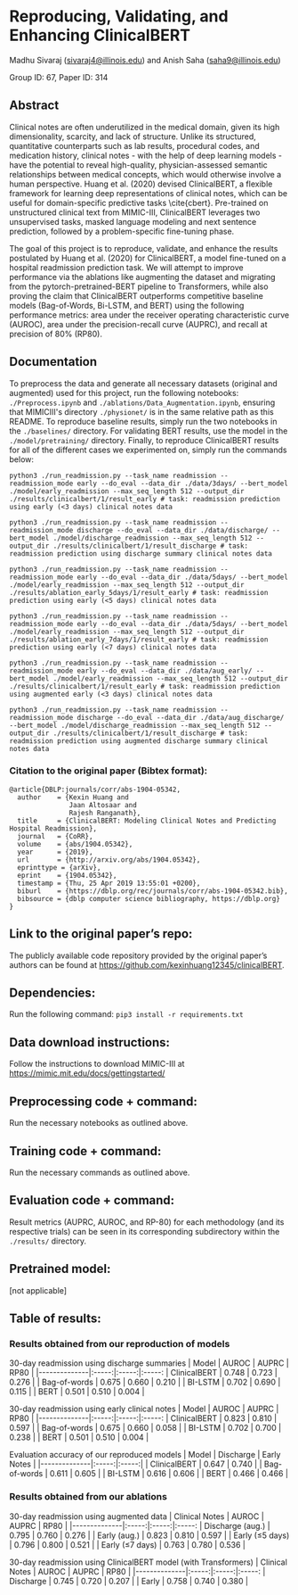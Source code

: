 # Reproducing, Validating, and Enhancing ClinicalBERT 
Madhu Sivaraj (sivaraj4@illinois.edu) and Anish Saha (saha9@illinois.edu)

Group ID: 67, Paper ID: 314

## Abstract
Clinical notes are often underutilized in the medical domain, given its high dimensionality, scarcity, and lack of structure. Unlike its structured, quantitative counterparts such as lab results, procedural codes, and medication history, clinical notes - with the help of deep learning models - have the potential to reveal high-quality, physician-assessed semantic relationships between medical concepts, which would otherwise involve a human perspective. Huang et al. (2020) devised ClinicalBERT, a flexible framework for learning deep representations of clinical notes, which can be useful for domain-specific predictive tasks \cite{cbert}. Pre-trained on unstructured clinical text from MIMIC-III, ClinicalBERT leverages two unsupervised tasks, masked language modeling and next sentence prediction, followed by a problem-specific fine-tuning phase.

The goal of this project is to reproduce, validate, and enhance the results postulated by Huang et al. (2020) for ClinicalBERT, a model fine-tuned on a hospital readmission prediction task. We will attempt to improve performance via the ablations like augmenting the dataset and migrating from the pytorch-pretrained-BERT pipeline to Transformers, while also proving the claim that ClinicalBERT outperforms competitive baseline models (Bag-of-Words, Bi-LSTM, and BERT) using the following performance metrics: area under the receiver operating characteristic curve (AUROC), area under the precision-recall curve (AUPRC), and recall at precision of 80\% (RP80).

## Documentation
To preprocess the data and generate all necessary datasets (original and augmented) used for this project, run the following notebooks: ```./Preprocess.ipynb``` and ```./ablations/Data_Augmentation.ipynb```, ensuring that MIMICIII's directory ```./physionet/``` is in the same relative path as this README. To reproduce baseline results, simply run the two notebooks in the ```./baselines/``` directory. For validating BERT results, use the model in the ```./model/pretraining/``` directory. Finally, to reproduce ClinicalBERT results for all of the different cases we experimented on, simply run the commands below:

```
python3 ./run_readmission.py --task_name readmission --readmission_mode early --do_eval --data_dir ./data/3days/ --bert_model ./model/early_readmission --max_seq_length 512 --output_dir ./results/clinicalbert/1/result_early # task: readmission prediction using early (<3 days) clinical notes data

python3 ./run_readmission.py --task_name readmission --readmission_mode discharge --do_eval --data_dir ./data/discharge/ --bert_model ./model/discharge_readmission --max_seq_length 512 --output_dir ./results/clinicalbert/1/result_discharge # task: readmission prediction using discharge summary clinical notes data

python3 ./run_readmission.py --task_name readmission --readmission_mode early --do_eval --data_dir ./data/5days/ --bert_model ./model/early_readmission --max_seq_length 512 --output_dir ./results/ablation_early_5days/1/result_early # task: readmission prediction using early (<5 days) clinical notes data

python3 ./run_readmission.py --task_name readmission --readmission_mode early --do_eval --data_dir ./data/5days/ --bert_model ./model/early_readmission --max_seq_length 512 --output_dir ./results/ablation_early_7days/1/result_early # task: readmission prediction using early (<7 days) clinical notes data

python3 ./run_readmission.py --task_name readmission --readmission_mode early --do_eval --data_dir ./data/aug_early/ --bert_model ./model/early_readmission --max_seq_length 512 --output_dir ./results/clinicalbert/1/result_early # task: readmission prediction using augmented early (<3 days) clinical notes data

python3 ./run_readmission.py --task_name readmission --readmission_mode discharge --do_eval --data_dir ./data/aug_discharge/ --bert_model ./model/discharge_readmission --max_seq_length 512 --output_dir ./results/clinicalbert/1/result_discharge # task: readmission prediction using augmented discharge summary clinical notes data
```

### Citation to the original paper (Bibtex format): 
```
@article{DBLP:journals/corr/abs-1904-05342,
  author    = {Kexin Huang and
               Jaan Altosaar and
               Rajesh Ranganath},
  title     = {ClinicalBERT: Modeling Clinical Notes and Predicting Hospital Readmission},
  journal   = {CoRR},
  volume    = {abs/1904.05342},
  year      = {2019},
  url       = {http://arxiv.org/abs/1904.05342},
  eprinttype = {arXiv},
  eprint    = {1904.05342},
  timestamp = {Thu, 25 Apr 2019 13:55:01 +0200},
  biburl    = {https://dblp.org/rec/journals/corr/abs-1904-05342.bib},
  bibsource = {dblp computer science bibliography, https://dblp.org}
}
```

## Link to the original paper’s repo: 
The publicly available code repository provided by the original paper’s authors can be found at https://github.com/kexinhuang12345/clinicalBERT.

## Dependencies:
Run the following command: ```pip3 install -r requirements.txt```

## Data download instructions:
Follow the instructions to download MIMIC-III at https://mimic.mit.edu/docs/gettingstarted/

## Preprocessing code + command: 
Run the necessary notebooks as outlined above.

## Training code + command:
Run the necessary commands as outlined above.

## Evaluation code + command:
Result metrics (AUPRC, AUROC, and RP-80) for each methodology (and its respective trials) can be seen in its corresponding subdirectory within the ```./results/``` directory.

## Pretrained model:
[not applicable]

## Table of results:

### Results obtained from our reproduction of models
30-day readmission using discharge summaries
| Model        | AUROC | AUPRC | RP80 |
|--------------|:-----:|:-----:|:-----:
| ClinicalBERT | 0.748 | 0.723 | 0.276 |
| Bag-of-words | 0.675 | 0.660 | 0.210 |
| BI-LSTM      | 0.702 | 0.690 | 0.115 |
| BERT         | 0.501 | 0.510 | 0.004 |

30-day readmission using early clinical notes
| Model        | AUROC | AUPRC | RP80 |
|--------------|:-----:|:-----:|:-----:
| ClinicalBERT | 0.823 | 0.810 | 0.597 |
| Bag-of-words | 0.675 | 0.660 | 0.058 |
| BI-LSTM      | 0.702 | 0.700 | 0.238 |
| BERT         | 0.501 | 0.510 | 0.004 |

Evaluation accuracy of our reproduced models
| Model        | Discharge | Early Notes |
|--------------|:-----:|:-----:|
| ClinicalBERT | 0.647 | 0.740 |
| Bag-of-words | 0.611 | 0.605 |
| BI-LSTM      | 0.616 | 0.606 | 
| BERT         | 0.466 | 0.466 |


### Results obtained from our ablations
30-day readmission using augmented data
| Clinical Notes | AUROC | AUPRC | RP80 |
|--------------|:-----:|:-----:|:-----:
| Discharge (aug.) | 0.795 | 0.760 | 0.276 |
| Early (aug.)     | 0.823 | 0.810 | 0.597 |
| Early (≤5 days)  | 0.796 | 0.800 | 0.521 |
| Early (≤7 days)  | 0.763 | 0.780 | 0.536 |

30-day readmission using ClinicalBERT model (with Transformers)
| Clinical Notes | AUROC | AUPRC | RP80 |
|--------------|:-----:|:-----:|:-----:
| Discharge | 0.745 | 0.720 | 0.207 |
| Early     | 0.758 | 0.740 | 0.380 |
